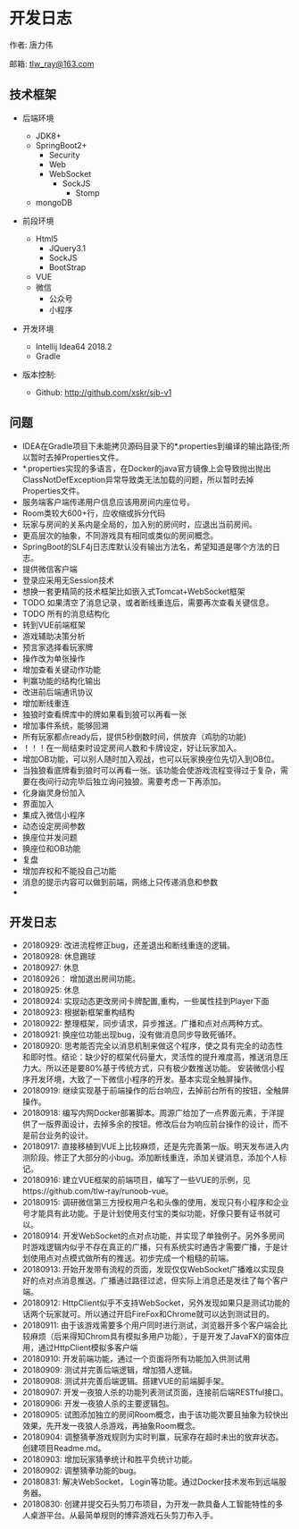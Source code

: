 # 开发日志

作者: 唐力伟

邮箱: tlw_ray@163.com

## 技术框架

* 后端环境
    - JDK8+
    - SpringBoot2+
        - Security
        - Web
        - WebSocket
            - SockJS
                - Stomp
    - mongoDB
* 前段环境
    - Html5
        - JQuery3.1
        - SockJS
        - BootStrap
    - VUE
    - 微信
        - 公众号
        - 小程序
* 开发环境
    - Intellij Idea64 2018.2
    - Gradle
    
* 版本控制:
    - Github: http://github.com/xskr/sjb-v1
    
## 问题
- IDEA在Gradle项目下未能拷贝源码目录下的*.properties到编译的输出路径;所以暂时去掉Properties文件。
- *.properties实现的多语言，在Docker的java官方镜像上会导致抛出抛出ClassNotDefException异常导致类无法加载的问题，所以暂时去掉Properties文件。
- 服务端客户端传递用户信息应该用房间内座位号。
- Room类较大600+行，应收缩或拆分代码
- 玩家与房间的关系内是全局的，加入别的房间时，应退出当前房间。
- 更高层次的抽象，不同游戏具有相同或类似的房间概念。
- SpringBoot的SLF4j日志库默认没有输出方法名，希望知道是哪个方法的日志。
- 提供微信客户端
- 登录应采用无Session技术
- 想换一套更精简的技术框架比如嵌入式Tomcat+WebSocket框架
- TODO 如果清空了消息记录，或者断线重连后，需要再次查看关键信息。
- TODO 所有的消息结构化
- 转到VUE前端框架
- 游戏辅助决策分析
- 预言家选择看玩家牌
- 操作改为单张操作
- 增加查看关键动作功能
- 判赢功能的结构化输出
- 改进前后端通讯协议
- 增加断线重连
- 独狼时查看牌库中的牌如果看到狼可以再看一张
- 增加事件系统，能够回溯
- 所有玩家都点ready后，提供5秒倒数时间，供放弃（鸡肋的功能)
- ！！！在一局结束时设定房间人数和卡牌设定，好让玩家加入。
- 增加OB功能，可以别人随时加入观战，也可以玩家换座位先切入到OB位。
- 当独狼看底牌看到狼时可以再看一张。该功能会使游戏流程变得过于复杂，需要在夜间行动完毕后独立询问独狼。需要考虑一下再添加。
- 化身幽灵身份加入
- 界面加入
- 集成入微信小程序
- 动态设定房间参数
- 换座位并发问题
- 换座位和OB功能
- 复盘
- 增加弃权和不能投自己功能
- 消息的提示内容可以做到前端，网络上只传递消息和参数
- 
## 开发日志
* 20180929: 改进流程修正bug，还差退出和断线重连的逻辑。
* 20180928: 休息踢球
* 20180927: 休息
* 20180926： 增加退出房间功能。
* 20180925: 休息
* 20180924: 实现动态更改房间卡牌配置,重构，一些属性挂到Player下面
* 20180923: 根据新框架重构结构
* 20180922: 整理框架，同步请求，异步推送。广播和点对点两种方式。
* 20180921: 换座位功能出现bug，没有做消息同步导致死循环。
* 20180920: 思考能否完全以消息机制来做这个程序，使之具有完全的动态性和即时性。结论：缺少好的框架代码量大，灵活性的提升难度高，推送消息压力大。所以还是要80%基于传统方式，只有极少数推送功能。
            安装微信小程序开发环境，大致了一下微信小程序的开发。基本实现全触屏操作。
* 20180919: 继续实现基于前端操作的后台响应，去掉前台所有的按钮，全触屏操作。
* 20180918: 编写内网Docker部署脚本。周源广给加了一点界面元素，于洋提供了一版界面设计，去掉多余的按钮。修改后台为响应前台操作的设计，而不是前台业务的设计。
* 20180917: 直接移植到VUE上比较麻烦，还是先完善第一版。明天发布进入内测阶段。修正了大部分的小bug。添加断线重连，添加关键消息，添加个人标记。
* 20180916: 建立VUE框架的前端项目，编写了一些VUE的示例，见https://github.com/tlw-ray/runoob-vue。
* 20180915: 调研微信第三方授权用户名和头像的使用，发现只有小程序和企业号才能具有此功能。于是计划使用支付宝的类似功能，好像只要有证书就可以。
* 20180914: 开发WebSocket的点对点功能，并实现了单独例子。另外多房间时游戏逻辑内似乎不存在真正的广播，只有系统实时通告才需要广播，于是计划使用点对点模式做所有的推送。初步完成一个粗糙的前端。
* 20180913: 开始开发带有流程的页面，发现仅仅WebSocket广播难以实现良好的点对点消息推送。广播通过路径过滤，但实际上消息还是发往了每个客户端。
* 20180912: HttpClient似乎不支持WebSocket，另外发现如果只是测试功能的话两个玩家就可。所以通过开启FireFox和Chrome就可以达到测试目的。
* 20180911: 由于该游戏需要多个用户同时进行测试，浏览器开多个客户端会比较麻烦（后来得知Chrom具有模拟多用户功能），于是开发了JavaFX的窗体应用，通过HttpClient模拟多客户端
* 20180910: 开发前端功能，通过一个页面将所有功能加入供测试用
* 20180909: 测试并完善后端逻辑，增加猎人逻辑。
* 20180908: 测试并完善后端逻辑。搭建VUE的前端脚手架。
* 20180907: 开发一夜狼人杀的功能列表测试页面，连接前后端RESTful接口。        
* 20180906: 开发一夜狼人杀的主要逻辑包。
* 20180905: 试图添加独立的房间Room概念，由于该功能次要且抽象为较快出效果，先开发一夜狼人杀游戏，再抽象Room概念。
* 20180904: 调整猜拳游戏规则为实时判赢，玩家存在超时未出的放弃状态。创建项目Readme.md。
* 20180903: 增加玩家猜拳统计和胜平负统计功能。
* 20180902: 调整猜拳功能的bug。
* 20180831: 解决WebSocket， Login等功能。通过Docker技术发布到远端服务器。
* 20180830: 创建并提交石头剪刀布项目，为开发一款具备人工智能特性的多人桌游平台。从最简单规则的博弈游戏石头剪刀布入手。
